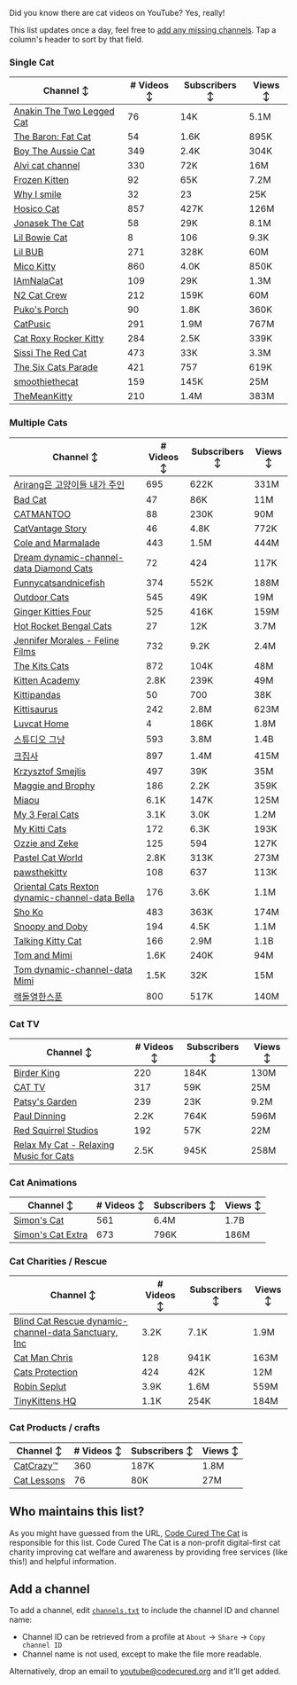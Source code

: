 Did you know there are cat videos on YouTube? Yes, really!

This list updates once a day, feel free to [add any missing channels](#add-a-channel). Tap a column's header to sort by that field.


### Single Cat

| Channel ↕ | # Videos ↕ | Subscribers ↕ | Views ↕ |
| --- | --- | --- | --- |
| [Anakin The Two Legged Cat](https://youtube.com/@anakintwolegs) | 76 | 14K | 5.1M |
| [The Baron: Fat Cat](https://youtube.com/@thebaronfatcat6603) | 54 | 1.6K | 895K |
| [Boy The Aussie Cat](https://youtube.com/@boytheaussiecat) | 349 | 2.4K | 304K |
| [Alvi cat channel](https://youtube.com/@alvicatchannel) | 330 | 72K | 16M |
| [Frozen Kitten](https://youtube.com/@frozenkitten) | 92 | 65K | 7.2M |
| [Why I smile](https://youtube.com/@whyismile) | 32 | 23 | 25K |
| [Hosico Cat](https://youtube.com/@hosico_cat) | 857 | 427K | 126M |
| [Jonasek The Cat](https://youtube.com/@jonasekthecat) | 58 | 29K | 8.1M |
| [Lil Bowie Cat](https://youtube.com/@lilbowiecat9121) | 8 | 106 | 9.3K |
| [Lil BUB](https://youtube.com/@lilbub) | 271 | 328K | 60M |
| [Mico Kitty](https://youtube.com/@micokitty) | 860 | 4.0K | 850K |
| [IAmNalaCat](https://youtube.com/@iamnalacat) | 109 | 29K | 1.3M |
| [N2 Cat Crew](https://youtube.com/@n2catcrew) | 212 | 159K | 60M |
| [Puko's Porch](https://youtube.com/@pukosporch) | 90 | 1.8K | 360K |
| [CatPusic](https://youtube.com/@catpusic) | 291 | 1.9M | 767M |
| [Cat Roxy Rocker Kitty](https://youtube.com/@rockerroxy) | 284 | 2.5K | 339K |
| [Sissi The Red Cat](https://youtube.com/@veterinarylife) | 473 | 33K | 3.3M |
| [The Six Cats Parade](https://youtube.com/@thesixcatsparade) | 421 | 757 | 619K |
| [smoothiethecat](https://youtube.com/@smoothiethecat) | 159 | 145K | 25M |
| [TheMeanKitty](https://youtube.com/@themeankitty) | 210 | 1.4M | 383M |

### Multiple Cats

| Channel ↕ | # Videos ↕ | Subscribers ↕ | Views ↕ |
| --- | --- | --- | --- |
| [Arirang은 고양이들 내가 주인](https://youtube.com/@아리랑은고양이들) | 695 | 622K | 331M |
| [Bad Cat](https://youtube.com/@badcattube) | 47 | 86K | 11M |
| [CATMANTOO](https://youtube.com/@catmantoo) | 88 | 230K | 90M |
| [CatVantage Story](https://youtube.com/@catvantagestory) | 46 | 4.8K | 772K |
| [Cole and Marmalade](https://youtube.com/@coleandmarmalade) | 443 | 1.5M | 444M |
| [Dream dynamic-channel-data Diamond Cats](https://youtube.com/@dreamdiamondcats) | 72 | 424 | 117K |
| [Funnycatsandnicefish](https://youtube.com/@funnycatsandnicefish) | 374 | 552K | 188M |
| [Outdoor Cats](https://youtube.com/@outdoorcatslife) | 545 | 49K | 19M |
| [Ginger Kitties Four](https://youtube.com/@gingerkittiesfour) | 525 | 416K | 159M |
| [Hot Rocket Bengal Cats](https://youtube.com/@hotrocketbengalcats) | 27 | 12K | 3.7M |
| [Jennifer Morales - Feline Films](https://youtube.com/@jennifermoralesfelinefilms) | 732 | 9.2K | 2.4M |
| [The Kits Cats](https://youtube.com/@drnworbskitscats) | 872 | 104K | 48M |
| [Kitten Academy](https://youtube.com/@kittenacademy) | 2.8K | 239K | 49M |
| [Kittipandas](https://youtube.com/@kittipandas) | 50 | 700 | 38K |
| [Kittisaurus](https://youtube.com/@kittisaurus) | 242 | 2.8M | 623M |
| [Luvcat Home](https://youtube.com/@claireluvcat) | 4 | 186K | 1.8M |
| [스튜디오 그냥](https://youtube.com/@studiognyang) | 593 | 3.8M | 1.4B |
| [크집사](https://youtube.com/@claire_luvcat) | 897 | 1.4M | 415M |
| [Krzysztof Smejlis](https://youtube.com/@bobonikita) | 497 | 39K | 35M |
| [Maggie and Brophy](https://youtube.com/@maggieandbrophy1327) | 186 | 2.2K | 359K |
| [Miaou](https://youtube.com/@miaou-cat) | 6.1K | 147K | 125M |
| [My 3 Feral Cats](https://youtube.com/@my3feralcats) | 3.1K | 3.0K | 1.2M |
| [My Kitti Cats](https://youtube.com/@mykitticats) | 172 | 6.3K | 193K |
| [Ozzie and Zeke](https://youtube.com/@ozzieandzeke) | 125 | 594 | 127K |
| [Pastel Cat World](https://youtube.com/@pastelcatworld) | 2.8K | 313K | 273M |
| [pawsthekitty](https://youtube.com/@pawsthekitty) | 108 | 637 | 113K |
| [Oriental Cats Rexton dynamic-channel-data Bella](https://youtube.com/@rextonorientalcat) | 176 | 3.6K | 1.1M |
| [Sho Ko](https://youtube.com/@shortyandkodi) | 483 | 363K | 174M |
| [Snoopy and Doby](https://youtube.com/@snoopyanddoby) | 194 | 4.5K | 1.1M |
| [Talking Kitty Cat](https://youtube.com/@stevecash83) | 166 | 2.9M | 1.1B |
| [Tom and Mimi](https://youtube.com/@tomandmimi) | 1.6K | 240K | 94M |
| [Tom dynamic-channel-data Mimi](https://youtube.com/@tom_and_mimi) | 1.5K | 32K | 15M |
| [랙돌열한스푼](https://youtube.com/@unboxingragdolls) | 800 | 517K | 140M |

### Cat TV

| Channel ↕ | # Videos ↕ | Subscribers ↕ | Views ↕ |
| --- | --- | --- | --- |
| [Birder King](https://youtube.com/@birderking) | 220 | 184K | 130M |
| [CAT TV](https://youtube.com/@cattvgames) | 317 | 59K | 25M |
| [Patsy's Garden](https://youtube.com/@patsysgarden) | 239 | 23K | 9.2M |
| [Paul Dinning](https://youtube.com/@pauldinningvideosforcats) | 2.2K | 764K | 596M |
| [Red Squirrel Studios](https://youtube.com/@redsquirrelstudios) | 192 | 57K | 22M |
| [Relax My Cat - Relaxing Music for Cats](https://youtube.com/@relaxmycat) | 2.5K | 945K | 258M |

### Cat Animations

| Channel ↕ | # Videos ↕ | Subscribers ↕ | Views ↕ |
| --- | --- | --- | --- |
| [Simon's Cat](https://youtube.com/@simonscat) | 561 | 6.4M | 1.7B |
| [Simon's Cat Extra](https://youtube.com/@simonscatextra) | 673 | 796K | 186M |

### Cat Charities / Rescue

| Channel ↕ | # Videos ↕ | Subscribers ↕ | Views ↕ |
| --- | --- | --- | --- |
| [Blind Cat Rescue dynamic-channel-data Sanctuary, Inc](https://youtube.com/@blindcatrescuesanctuary) | 3.2K | 7.1K | 1.9M |
| [Cat Man Chris](https://youtube.com/@catmanchrispoole) | 128 | 941K | 163M |
| [Cats Protection](https://youtube.com/@catsprotection) | 424 | 42K | 12M |
| [Robin Seplut](https://youtube.com/@robinseplut) | 3.9K | 1.6M | 559M |
| [TinyKittens HQ](https://youtube.com/@tinykittens) | 1.1K | 254K | 184M |

### Cat Products / crafts

| Channel ↕ | # Videos ↕ | Subscribers ↕ | Views ↕ |
| --- | --- | --- | --- |
| [CatCrazy™](https://youtube.com/@catcrazychannel) | 360 | 187K | 1.8M |
| [Cat Lessons](https://youtube.com/@catlessons) | 76 | 80K | 27M |


## Who maintains this list?

As you might have guessed from the URL, [Code Cured The Cat](https://codecured.org) is responsible for this list. Code Cured The Cat is a non-profit digital-first cat charity improving cat welfare and awareness by providing free services (like this!) and helpful information.

## Add a channel

To add a channel, edit [`channels.txt`](https://github.com/CodeCured/YouTubeIsForCats/blob/main/automation/channels.txt) to include the channel ID and channel name:
* Channel ID can be retrieved from a profile at `About` -> `Share` -> `Copy channel ID`
* Channel name is not used, except to make the file more readable.

Alternatively, drop an email to [youtube@codecured.org](mailto:youtube@codecured.org) and it'll get added.
